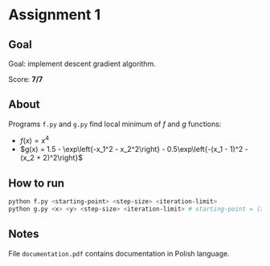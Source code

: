 # Assignment 1

## Goal

Goal: implement descent gradient algorithm.

Score: **7/7**

## About

Programs `f.py` and `g.py` find local minimum of $f$ and $g$ functions:

* $f(x) = x^4$
* $g(x) = 1.5 - \exp\left{-x_1^2 - x_2^2\right} - 0.5\exp\left{-(x_1 - 1)^2 - (x_2 + 2)^2\right}$

## How to run

```bash
python f.py <starting-point> <step-size> <iteration-limit>
python g.py <x> <y> <step-size> <iteration-limit> # starting-point = (x, y)
```

## Notes

File `documentation.pdf` contains documentation in Polish language.

